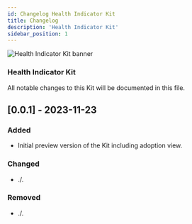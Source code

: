 ```yaml
---
id: Changelog Health Indicator Kit
title: Changelog
description: 'Health Indicator Kit'
sidebar_position: 1
---
```


![Health Indicator Kit banner](@site/static/img/doc-hi_header-minified.png)  <!-- required HI Kit logo -->

### Health Indicator Kit

All notable changes to this Kit will be documented in this file.


## [0.0.1] - 2023-11-23

### Added

- Initial preview version of the Kit including adoption view.

### Changed

- ./.

### Removed

- ./.
